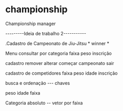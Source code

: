 # championship
Championship manager 
 
---------Ideia de trabalho 2-----------

.Cadastro de Campeonato de Jiu-Jitsu * winner *

Menu
consultar por categoria
	faixa 
	peso
	inscrição

cadastro
remover
alterar
começar campeonato
sair

cadastro de competidores
	faixa
	peso 
	idade
	inscrição

busca e ordenação --- chaves
  
  peso
  idade
  faixa
  
Categoria absoluto -- vetor
   por faixa

